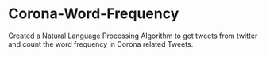 # Corona-Word-Frequency
Created a Natural Language Processing Algorithm to get tweets from twitter and count the word frequency in Corona related Tweets.
